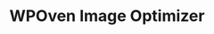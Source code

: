 ---
sidebar_position: 4
title: "WPOven Image Optimizer"
sidebar_label: "Image Optimization"
description: "Converts images to WebP for faster, optimized website performance."
---